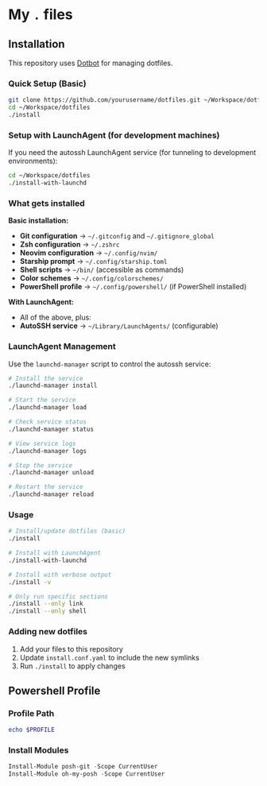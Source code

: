 # My `.` files

## Installation

This repository uses [Dotbot](https://github.com/anishathalye/dotbot) for managing dotfiles.

### Quick Setup (Basic)

```bash
git clone https://github.com/yourusername/dotfiles.git ~/Workspace/dotfiles
cd ~/Workspace/dotfiles
./install
```

### Setup with LaunchAgent (for development machines)

If you need the autossh LaunchAgent service (for tunneling to development environments):

```bash
cd ~/Workspace/dotfiles
./install-with-launchd
```

### What gets installed

**Basic installation:**

- **Git configuration** → `~/.gitconfig` and `~/.gitignore_global`
- **Zsh configuration** → `~/.zshrc`
- **Neovim configuration** → `~/.config/nvim/`
- **Starship prompt** → `~/.config/starship.toml`
- **Shell scripts** → `~/bin/` (accessible as commands)
- **Color schemes** → `~/.config/colorschemes/`
- **PowerShell profile** → `~/.config/powershell/` (if PowerShell installed)

**With LaunchAgent:**

- All of the above, plus:
- **AutoSSH service** → `~/Library/LaunchAgents/` (configurable)

### LaunchAgent Management

Use the `launchd-manager` script to control the autossh service:

```bash
# Install the service
./launchd-manager install

# Start the service
./launchd-manager load

# Check service status
./launchd-manager status

# View service logs
./launchd-manager logs

# Stop the service
./launchd-manager unload

# Restart the service
./launchd-manager reload
```

### Usage

```bash
# Install/update dotfiles (basic)
./install

# Install with LaunchAgent
./install-with-launchd

# Install with verbose output
./install -v

# Only run specific sections
./install --only link
./install --only shell
```

### Adding new dotfiles

1. Add your files to this repository
2. Update `install.conf.yaml` to include the new symlinks
3. Run `./install` to apply changes

## Powershell Profile

### Profile Path

```powershell
echo $PROFILE
```

### Install Modules

```powershell
Install-Module posh-git -Scope CurrentUser
Install-Module oh-my-posh -Scope CurrentUser
```
